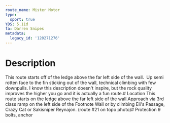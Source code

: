 ```yaml
---
route_name: Mister Motor
type:
  sport: true
YDS: 5.11d
fa: Darren Snipes
metadata:
  legacy_id: '120271276'
---
```

# Description
This route starts off of the ledge above the far left side of the wall.  Up semi rotten face to the fin sticking out of the wall, technical climbing with few downpulls. I know this description doesn't inspire, but the rock quality improves the higher you go and it is actually a fun route.# Location
This route starts on the ledge above the far left side of the wall.Approach via 3rd class ramp on the left side of the Footnote Wall or by climbing Eli's Passage, Crazy Cat or Sakisniper Reynajon. (route #21 on topo photo)# Protection
9 bolts, anchor